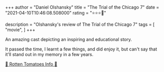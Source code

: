 +++
author = "Daniel Olshansky"
title = "The Trial of the Chicago 7"
date = "2021-04-10T10:46:08.508000"
rating = "⭐⭐⭐🌟"

description = "Olshansky's review of The Trial of the Chicago 7"
tags = [
    "movie",
]
+++


An amazing cast depicting an inspiring and educational story. 

It passed the time, I learnt a few things, and did enjoy it, but can't say that it'll stand out in my memory in a few years.

[🍅 Rotten Tomatoes Info 🍅](https://www.rottentomatoes.com//m/the_trial_of_the_chicago_7)